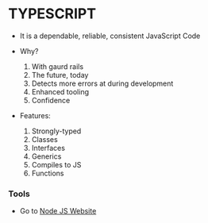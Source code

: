 # TYPESCRIPT

- It is a dependable, reliable, consistent JavaScript Code
- Why?
    1. With gaurd rails
    2. The future, today
    3. Detects more errors at during development
    4. Enhanced tooling
    5. Confidence

- Features:
    1. Strongly-typed
    2. Classes
    3. Interfaces
    4. Generics
    5. Compiles to JS
    6. Functions

### Tools

- Go to [Node JS Website](https://nodejs.org)